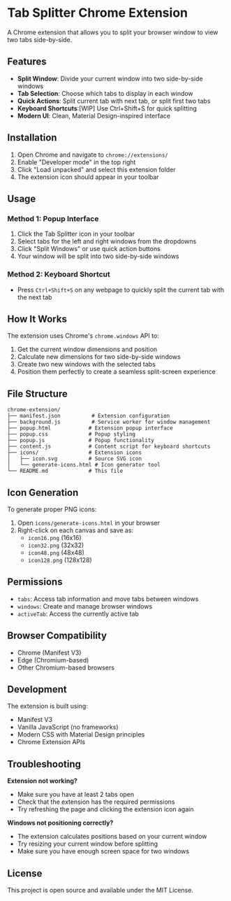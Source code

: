 # Tab Splitter Chrome Extension

A Chrome extension that allows you to split your browser window to view two tabs side-by-side.

## Features

- **Split Window**: Divide your current window into two side-by-side windows
- **Tab Selection**: Choose which tabs to display in each window
- **Quick Actions**: Split current tab with next tab, or split first two tabs
- **Keyboard Shortcuts**:[WIP] Use Ctrl+Shift+S for quick splitting
- **Modern UI**: Clean, Material Design-inspired interface

## Installation

1. Open Chrome and navigate to `chrome://extensions/`
2. Enable "Developer mode" in the top right
3. Click "Load unpacked" and select this extension folder
4. The extension icon should appear in your toolbar

## Usage

### Method 1: Popup Interface
1. Click the Tab Splitter icon in your toolbar
2. Select tabs for the left and right windows from the dropdowns
3. Click "Split Windows" or use quick action buttons
4. Your window will be split into two side-by-side windows

### Method 2: Keyboard Shortcut
- Press `Ctrl+Shift+S` on any webpage to quickly split the current tab with the next tab

## How It Works

The extension uses Chrome's `chrome.windows` API to:
1. Get the current window dimensions and position
2. Calculate new dimensions for two side-by-side windows
3. Create two new windows with the selected tabs
4. Position them perfectly to create a seamless split-screen experience

## File Structure

```
chrome-extension/
├── manifest.json          # Extension configuration
├── background.js          # Service worker for window management
├── popup.html            # Extension popup interface
├── popup.css             # Popup styling
├── popup.js              # Popup functionality
├── content.js            # Content script for keyboard shortcuts
├── icons/                # Extension icons
│   ├── icon.svg          # Source SVG icon
│   └── generate-icons.html # Icon generator tool
└── README.md             # This file
```

## Icon Generation

To generate proper PNG icons:
1. Open `icons/generate-icons.html` in your browser
2. Right-click on each canvas and save as:
   - `icon16.png` (16x16)
   - `icon32.png` (32x32)
   - `icon48.png` (48x48)
   - `icon128.png` (128x128)

## Permissions

- `tabs`: Access tab information and move tabs between windows
- `windows`: Create and manage browser windows
- `activeTab`: Access the currently active tab

## Browser Compatibility

- Chrome (Manifest V3)
- Edge (Chromium-based)
- Other Chromium-based browsers

## Development

The extension is built using:
- Manifest V3
- Vanilla JavaScript (no frameworks)
- Modern CSS with Material Design principles
- Chrome Extension APIs

## Troubleshooting

**Extension not working?**
- Make sure you have at least 2 tabs open
- Check that the extension has the required permissions
- Try refreshing the page and clicking the extension icon again

**Windows not positioning correctly?**
- The extension calculates positions based on your current window
- Try resizing your current window before splitting
- Make sure you have enough screen space for two windows

## License

This project is open source and available under the MIT License.
